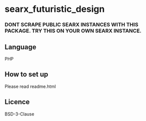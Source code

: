 # searx_futuristic_design
### DONT SCRAPE PUBLIC SEARX INSTANCES WITH THIS PACKAGE. TRY THIS ON YOUR OWN SEARX INSTANCE.

## Language
PHP

## How to set up
Please read readme.html

## Licence
BSD-3-Clause
